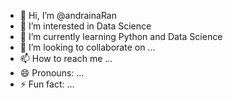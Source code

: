 - 👋 Hi, I’m @andrainaRan
- 👀 I’m interested in Data Science
- 🌱 I’m currently learning Python and Data Science
- 💞️ I’m looking to collaborate on ...
- 📫 How to reach me ...
- 😄 Pronouns: ...
- ⚡ Fun fact: ...

<!---
andrainaRan/andrainaRan is a ✨ special ✨ repository because its `README.md` (this file) appears on your GitHub profile.
You can click the Preview link to take a look at your changes.
--->
